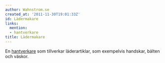 ```yaml
---
author: Wahnstrom.se
created_at: '2011-11-30T19:01:33Z'
id: Lädermakare
links:
  mention:
  - hantverkare
title: Lädermakare
---
```


En [hantverkare] som tillverkar läderartiklar, som exempelvis handskar, bälten och väskor.

  [hantverkare]: hantverkare